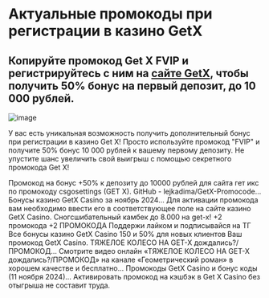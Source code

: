 # Актуальные промокоды при регистрации в казино GetX

## Копируйте промокод Get X FVIP и регистрируйтесь с ним на [сайте GetX](https://linkcasino.ru/get-x), чтобы получить 50% бонус на первый депозит, до 10 000 рублей.

![image](https://github.com/user-attachments/assets/f458fd1a-b88c-4966-ac96-a0f44cdc8db1)


У вас есть уникальная возможность получить дополнительный бонус при регистрации в казино Get X! Просто используйте промокод "FVIP" и получите 50% бонус 10 000 рублей к вашему первому депозиту. Не упустите шанс увеличить свой выигрыш с помощью секретного промокода Get X!


Промокод на бонус +50% к депозиту до 10000 рублей для сайта гет икс по промокоду csgosettings (GET X). GitHub - lejkadima/GetX-Promocode...
Бонусы казино GetX Casino за ноябрь 2024... Для активации промокода вам необходимо ввести его в соответствующее поле на сайте казино GetX Casino.
Сногсшибательный камбек до 8.000 на get-x! +2 промокода
+2 ПРОМОКОДА Поддержи лайком и подписывайся на ТГ Все бонусы казино GetX Casino
150 и 50% для новых клиентов Ваш промокод GetX Casino.
ТЯЖЕЛОЕ КОЛЕСО НА GET-X дождались?/ПРОМОКОД...
Смотрите видео онлайн «ТЯЖЕЛОЕ КОЛЕСО НА GET-X дождались?/ПРОМОКОД» на канале «Геометрический роман» в хорошем качестве и бесплатно...
Промокоды GetX Casino и бонус коды (11 ноября 2024)...
Активировать промокод на кэшбэк в Get X Casino без отыгрыша не составит труда.
